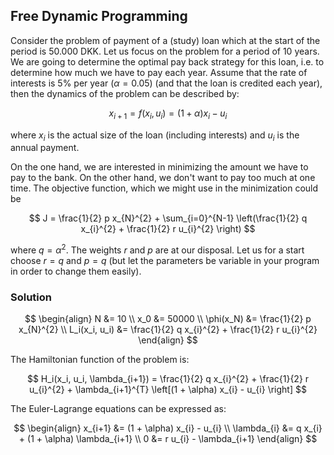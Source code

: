 
## Free Dynamic Programming

Consider the problem of payment of a (study) loan which at the start of the period is 50.000 DKK. Let us focus on the problem for a period of 10 years. We are going to determine the optimal pay back strategy for this loan, i.e. to determine how much we have to pay each year. Assume that the rate of interests is 5% per year ($\alpha = 0.05$) (and that the loan is credited each year), then the dynamics of the problem can be described by:

$$
x_{i+1} = f(x_i, u_i) = (1 + \alpha) x_{i} - u_{i}
$$

where $x_i$ is the actual size of the loan (including interests) and $u_i$ is the annual payment.

On the one hand, we are interested in minimizing the amount we have to pay to the bank. On the other hand, we don't want to pay too much at one time. The objective function, which we might use in the minimization could be

$$
J = \frac{1}{2} p x_{N}^{2} + \sum_{i=0}^{N-1} \left(\frac{1}{2} q x_{i}^{2} + \frac{1}{2} r u_{i}^{2} \right)
$$

where $q = \alpha^2$. The weights $r$ and $p$ are at our disposal. Let us for a start choose $r = q$ and $p = q$ (but let the parameters be variable in your program in order to change them easily).

### Solution

$$
\begin{align}
	N &= 10 \\
	x_0 &= 50000 \\
	\phi(x_N) &= \frac{1}{2} p x_{N}^{2} \\
	L_i(x_i, u_i) &= \frac{1}{2} q x_{i}^{2} + \frac{1}{2} r u_{i}^{2}
\end{align}
$$

The Hamiltonian function of the problem is:

$$
H_i(x_i, u_i, \lambda_{i+1}) = \frac{1}{2} q x_{i}^{2} + \frac{1}{2} r u_{i}^{2} + \lambda_{i+1}^{T} \left[(1 + \alpha) x_{i} - u_{i}  \right]
$$

The Euler-Lagrange equations can be expressed as:

$$
\begin{align}
	x_{i+1} &= (1 + \alpha) x_{i} - u_{i} \\
	\lambda_{i} &= q x_{i} + (1 + \alpha) \lambda_{i+1} \\
	0 &= r u_{i} - \lambda_{i+1}
\end{align}
$$
